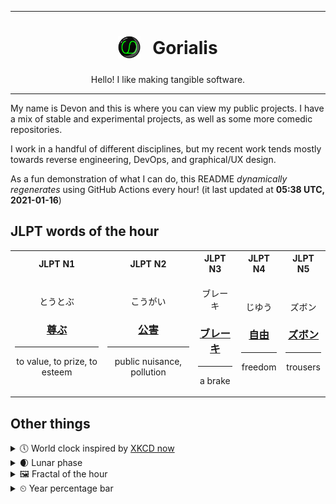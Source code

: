 ***

<h1 align="center">
<sub>
    <img src="readme/resources/avatar.png" height="36">
</sub>
&nbsp;
Gorialis
</h1>
<p align="center">
Hello! I like making tangible software.
</p>

***

My name is Devon and this is where you can view my public projects. I have a mix of stable and experimental projects, as well as some more comedic repositories.

I work in a handful of different disciplines, but my recent work tends mostly towards reverse engineering, DevOps, and graphical/UX design.

As a fun demonstration of what I can do, this README *dynamically regenerates* using GitHub Actions every hour! (it last updated at **05:38 UTC, 2021-01-16**)

<h2>JLPT words of the hour</h2>
<table>
    <tr>
        <th>JLPT N1</th>
        <th>JLPT N2</th>
        <th>JLPT N3</th>
        <th>JLPT N4</th>
        <th>JLPT N5</th>
    </tr>
    <tr>
        <td>
            <p align="center">とうとぶ</p>
            <h3 align="center"><b><a href="https://jisho.org/search/%E5%B0%8A%E3%81%B6">尊ぶ</a></b></h3>
            <hr>
            <p align="center">to value,<wbr> to prize,<wbr> to esteem</p>
        </td>
        <td>
            <p align="center">こうがい</p>
            <h3 align="center"><b><a href="https://jisho.org/search/%E5%85%AC%E5%AE%B3">公害</a></b></h3>
            <hr>
            <p align="center">public nuisance,<wbr> pollution</p>
        </td>
        <td>
            <p align="center">ブレーキ</p>
            <h3 align="center"><b><a href="https://jisho.org/search/%E3%83%96%E3%83%AC%E3%83%BC%E3%82%AD">ブレーキ</a></b></h3>
            <hr>
            <p align="center">a brake</p>
        </td>
        <td>
            <p align="center">じゆう</p>
            <h3 align="center"><b><a href="https://jisho.org/search/%E8%87%AA%E7%94%B1">自由</a></b></h3>
            <hr>
            <p align="center">freedom</p>
        </td>
        <td>
            <p align="center">ズボン</p>
            <h3 align="center"><b><a href="https://jisho.org/search/%E3%82%BA%E3%83%9C%E3%83%B3">ズボン</a></b></h3>
            <hr>
            <p align="center">trousers</p>
        </td>
    </tr>
</table>

<h2>Other things</h2>
<details>
<summary>🕔  World clock inspired by <a href="https://xkcd.com/now">XKCD now</a></summary>

> <img src="generated/now.png" width="512">

</details>
<details>
<summary>🌒 Lunar phase</summary>

The moon is approximately 12.29% through its phase (Waxing Crescent).

</details>
<details>
<summary>&#x1f5bc; Fractal of the hour</summary>

> <img src="generated/fractal.png" width="512">

</details>
<details>
<summary>&#x23f2; Year percentage bar</summary>
<pre><code>2021 [▁▁▁▁▁▁▁▁▁▁▁▁▁▁▁▁▁▁▁▁] 4.17%</code></pre>
</details>
